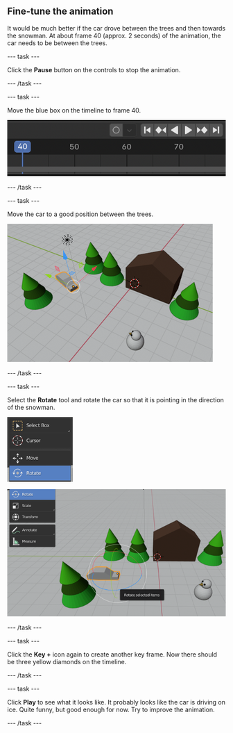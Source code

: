 ## Fine-tune the animation

It would be much better if the car drove between the trees and then towards the snowman. At about frame 40 (approx. 2 seconds) of the animation, the car needs to be between the trees.

\--- task \---

Click the **Pause** button on the controls to stop the animation.

\--- /task \---

\--- task \---

Move the blue box on the timeline to frame 40.

![Frame 40](images/blender-frame-40.png)

\--- /task \---

\--- task \---

Move the car to a good position between the trees.

![Car between trees](images/blender-car-between-trees.png)

\--- /task \---

\--- task \---

Select the **Rotate** tool and rotate the car so that it is pointing in the direction of the snowman.

![Rotate tool](images/blender-rotate-tool.png)

![Rotate the car](images/blender-rotate-car.png)

\--- /task \---

\--- task \---

Click the **Key +** icon again to create another key frame. Now there should be three yellow diamonds on the timeline.

\--- /task \---

\--- task \---

Click **Play** to see what it looks like. It probably looks like the car is driving on ice. Quite funny, but good enough for now. Try to improve the animation.

\--- /task \---
